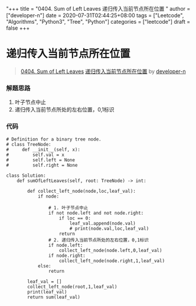 "+++
title = "0404. Sum of Left Leaves 递归传入当前节点所在位置 "
author = ["developer-n"]
date = 2020-07-31T02:44:25+08:00
tags = ["Leetcode", "Algorithms", "Python3", "Tree", "Python"]
categories = ["leetcode"]
draft = false
+++

# 递归传入当前节点所在位置

> [0404. Sum of Left Leaves](https://leetcode-cn.com/problems/sum-of-left-leaves/)
> [递归传入当前节点所在位置](https://leetcode-cn.com/problems/sum-of-left-leaves/solution/di-gui-chuan-ru-dang-qian-jie-dian-suo-zai-wei-zhi/) by [developer-n](https://leetcode-cn.com/u/developer-n/)

### 解题思路
1. 叶子节点中止
2. 递归传入当前节点所处的左右位置，0,1标识
### 代码

```python3
# Definition for a binary tree node.
# class TreeNode:
#     def __init__(self, x):
#         self.val = x
#         self.left = None
#         self.right = None

class Solution:
    def sumOfLeftLeaves(self, root: TreeNode) -> int:

        def collect_left_node(node,loc,leaf_val):
            if node:
                
                # 1. 叶子节点中止
                if not node.left and not node.right:
                    if loc == 0:
                        leaf_val.append(node.val)
                        # print(node.val,loc,leaf_val)
                    return 
                # 2. 递归传入当前节点所处的左右位置，0,1标识
                if node.left:
                    collect_left_node(node.left,0,leaf_val)
                if node.right:
                    collect_left_node(node.right,1,leaf_val)
            else:
                return 

        leaf_val = []
        collect_left_node(root,1,leaf_val)
        print(leaf_val)
        return sum(leaf_val)
            
                
```